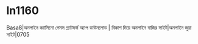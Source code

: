 # ln1160
Basa8|অনলাইন ক্যাসিনো গেমস প্ল্যাটফর্ম অ্যাপ ডাউনলোড | বিকাশ দিয়ে অনলাইন বাজির সাইট|অনলাইন জুয়া সাইট|0705
